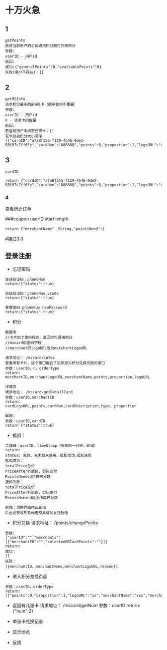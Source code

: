 # 十万火急 #
## 1 ##
	getPoints
	获得当前用户的全部通用积分和可兑换积分
	参数:
	userID - 用户id
	返回:
	成功:{"generalPoints":0,"availablePoints":0}
	失败(用户不存在)：{}

## 2 ##
	getMSInfo
	请求积分最多的前n张卡（顺序暂时不重要）
	参数:
	userID - 用户id
	n - 请求卡的数量
	返回:
	若当前用户未绑定任何卡：[]
	有卡则按积分大小顺序：
	[{"cardID":"a7a8f255-f129-4b46-9de2-55f07c7ff65e","cardNum":"888888","points":0,"proportion":1,"logoURL":"xx","merchantName":"xxx"}]

## 3 ##
    cardID
    
    return {"cardID":"a7a8f255-f129-4b46-9de2-55f07c7ff65e","cardNum":"888888","points":0,"proportion":1,"logoURL":"xx","merchantName":"xxx"}

### 4 ###
查看历史订单

###coupon
    userID start length
    
    return {"merchantName"：String,"pointsNeed":}

#接口3.0

## 登录注册
- 忘记密码


```
发送验证码：phoneNum
return:{"status":true}

验证验证码：phoneNum,vcode
return:{"status":true}

重置密码:phoneNum,newPassword
return:{"status":true}

```

- 积分

```
数据库
//卡片加了使用规则，返回时可通用积分
//mscard加密码字段
//merchant的logoURL改为merchantLogoURL
```
```
请求地址： /mscard/infos
查看所有卡片，这个接口融合了后面进入积分兑换页面的接口
参数：userID，n，orderType
return:
merchantID,merchantLogoURL,merchantName,points,proportion,logoURL
```
```
详情页
请求地址： /mscard/getDetailCard
参数：userID,merchantID
return:
cardLogoURL,points,cardNum,cardDescription,type, proportion
```
```
解绑:
参数：userID,cardID
return {"status":true}
```
- 抵扣：


```
二维码：userID，timeStamp（有效期一分钟，轮询）
return:
status: 失效，未失效未使用，抵扣成功,抵扣失败
抵扣成功：
totalPrice总价
PriceAfter折后价，实际支付
PointsNeeded花费积分数
抵扣失败：
totalPrice总价
PriceAfter折后价，实际支付
PointsNeeded最小所需积分数

前端：切换界面停止轮询
后台没有收到轮询但交易成功发送短信
```

- 积分兑换
请求地址： /points/changePoints

```
参数:
{"userID":"","merchants":[{"merchantID":"","selectedMSCardPoints":""}]}
return:
成功：
[]
失败：
[{merchantID，merchantName,merchantLogoURL,reason}]
```

- 进入积分兑换页面


```
参数：userID，orderType
return:
[{"points":0,"proportion":1,"logoURL":"xx","merchantName":"xxx","merchantID":"xx"}]

```


- 返回有几张卡
请求地址： /mscard/getNum
参数：userID
return:
{"num":2}

- 单张卡兑换记录




- 显示地点
- 反馈






    
    